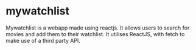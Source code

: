 # mywatchlist

Mywatchlist is a webapp made using reactjs. It allows users to search for movies and add them to their watchlist.
It utilises ReactJS, with fetch to make use of a third party API. 
